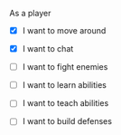 
As a player

- [x] I want to move around
- [x] I want to chat
- [ ] I want to fight enemies
- [ ] I want to learn abilities
- [ ] I want to teach abilities
- [ ] I want to build defenses

